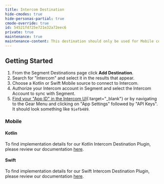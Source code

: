 ```yaml
---
title: Intercom Destination
hide-cmodes: true
hide-personas-partial: true
cmode-override: true
id: 54521fd725e721e32a72eec6
private: true
maintenance: true
maintenance-content: This destination should only be used for Mobile connections. New versions of the destination are available for browser and server connections. See [Intercom Cloud Mode (Actions)](/docs/connections/destinations/catalog/actions-intercom-cloud/) and [Intercom Web (Actions)](/docs/connections/destinations/catalog/actions-intercom-web/) for more information.
---
```


## Getting Started

1.  From the Segment Destinations page click **Add Destination**.
2.  Search for "Intercom" and select it in the results that appear.
3.  Choose a Kotlin or Swift Mobile source to connect to Intercom.
4.  Authorize your Intercom account in Segment and select the Intercom Account to sync with Segment.
5. [Find your "App ID" in the Intercom UI](https://docs.intercom.com/faqs-and-troubleshooting/getting-set-up/where-can-i-find-my-app-id){:target="_blank"} or by navigating to the Gear Menu and clicking on "App Settings" followed by "API Keys". It should look something like `9iefb489`.


### Mobile

#### Kotlin

To find implementation details for our Kotlin Intercom Destination Plugin, please review our documentation [here](/docs/connections/sources/catalog/libraries/mobile/kotlin-android/destination-plugins/intercom-kotlin-android/).

#### Swift

To find implementation details for our Swift Intercom Destination Plugin, please review our documentation [here](/docs/connections/sources/catalog/libraries/mobile/apple/destination-plugins/intercom-swift/).

